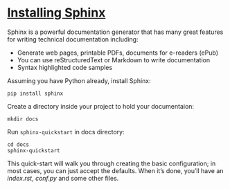 # [Installing Sphinx](https://docs.readthedocs.io/en/stable/intro/getting-started-with-sphinx.html#getting-started-with-sphinx)

Sphinx is a powerful documentation generator that has many great features for writing technical documentation including:

- Generate web pages, printable PDFs, documents for e-readers (ePub)
- You can use reStructuredText or Markdown to write documentation
- Syntax highlighted code samples

Assuming you have Python already, install Sphinx:

```console
pip install sphinx
```

Create a directory inside your project to hold your documentaion:

```console
mkdir docs
```

Run `sphinx-quickstart` in docs directory:

```console
cd docs
sphinx-quickstart
```

This quick-start will walk you through creating the basic configuration; in most cases, you can just accept the defaults. When it’s done, you’ll have an *index.rst*, *conf.py* and some other files.
